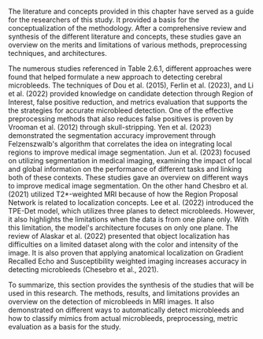 
The literature and concepts provided in this chapter have served as a guide for the researchers of this study. It provided a basis for the conceptualization of the methodology. After a comprehensive review and synthesis of the different literature and concepts, these studies gave an overview on the merits and limitations of various methods, preprocessing techniques, and architectures.

The numerous studies referenced in Table 2.6.1, different approaches were found that helped formulate a new approach to detecting cerebral microbleeds. The techniques of Dou et al. (2015), Ferlin et al. (2023), and Li et al. (2022) provided knowledge on candidate detection through Region of Interest, false positive reduction, and metrics evaluation that supports the the strategies for accurate microbleed detection. One of the effective preprocessing methods that also reduces false positives is proven by Vrooman et al. (2012) through skull-stripping. Yen et al. (2023) demonstrated the segmentation accuracy improvement through Felzenszwalb's algorithm that correlates the idea on integrating local regions to improve medical image segmentation. Jun et al. (2023) focused on utilizing segmentation in medical imaging, examining the impact of local and global information on the performance of different tasks and linking both of these contexts. These studies gave an overview on different ways to improve medical image segmentation. On the other hand Chesbro et al. (2021) utilized T2*-weighted MRI because of how the Region Proposal Network is related to localization concepts. Lee et al. (2022) introduced the TPE-Det model, which utilizes three planes to detect microbleeds. However, it also highlights the limitations when the data is from one plane only. With this limitation, the model's architecture focuses on only one plane. The review of Alaskar et al. (2022) presented that object localization has difficulties on a limited dataset along with the color and intensity of the image. It is also proven that applying anatomical localization on Gradient Recalled Echo and Susceptibility weighted imaging increases accuracy in detecting microbleeds (Chesebro et al., 2021). 

To summarize, this section provides the synthesis of the studies that will be used in this research. The methods, results, and limitations provides an overview on the detection of microbleeds in MRI images. It also demonstrated on different ways to automatically detect microbleeds and how to classify mimics from actual microbleeds, preprocessing, metric evaluation as a basis for the study. 